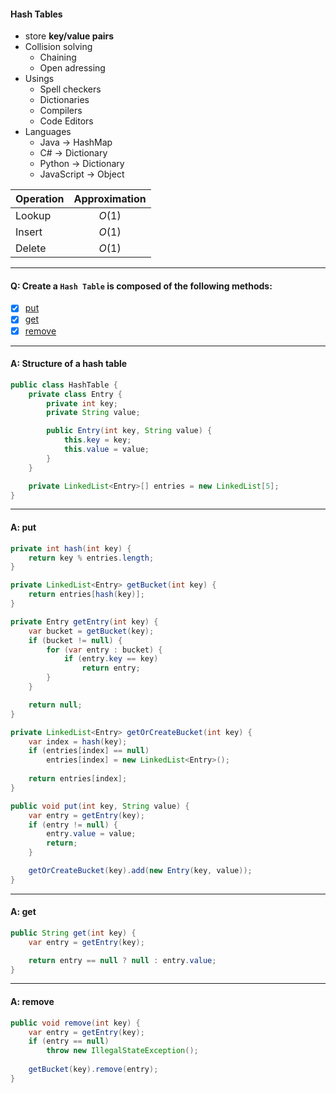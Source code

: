 #### Hash Tables
- store **key/value pairs**
- Collision solving
    - Chaining
    - Open adressing
- Usings
    - Spell checkers
    - Dictionaries
    - Compilers
    - Code Editors
- Languages
    - Java &rarr; HashMap
    - C# &rarr; Dictionary
    - Python &rarr; Dictionary
    - JavaScript &rarr; Object

| Operation | Approximation |
| :--- | :---: |
| Lookup | $O(1)$ |
| Insert | $O(1)$ |
| Delete | $O(1)$ |

---
#### Q: Create a `Hash Table` is composed of the following methods:
- [x] [put](#a-put)
- [x] [get](#a-get)
- [x] [remove](#a-remove)

---
#### A: Structure of a hash table
```Java
public class HashTable {
    private class Entry {
        private int key;
        private String value;

        public Entry(int key, String value) {
            this.key = key;
            this.value = value;
        }
    }

    private LinkedList<Entry>[] entries = new LinkedList[5];
}
```
---
#### A: put
```Java
private int hash(int key) {
    return key % entries.length;
}

private LinkedList<Entry> getBucket(int key) {
    return entries[hash(key)];
}

private Entry getEntry(int key) {
    var bucket = getBucket(key);
    if (bucket != null) {
        for (var entry : bucket) {
            if (entry.key == key)
                return entry;
        }
    }

    return null;
}

private LinkedList<Entry> getOrCreateBucket(int key) {
    var index = hash(key);
    if (entries[index] == null)
        entries[index] = new LinkedList<Entry>();
        
    return entries[index];
}

public void put(int key, String value) {
    var entry = getEntry(key);
    if (entry != null) {
        entry.value = value;
        return;
    }

    getOrCreateBucket(key).add(new Entry(key, value));
}
```
---
#### A: get
```Java 
public String get(int key) {
    var entry = getEntry(key);

    return entry == null ? null : entry.value;
}
```
---
#### A: remove
```Java
public void remove(int key) {
    var entry = getEntry(key);
    if (entry == null)
        throw new IllegalStateException();
    
    getBucket(key).remove(entry);
}
```